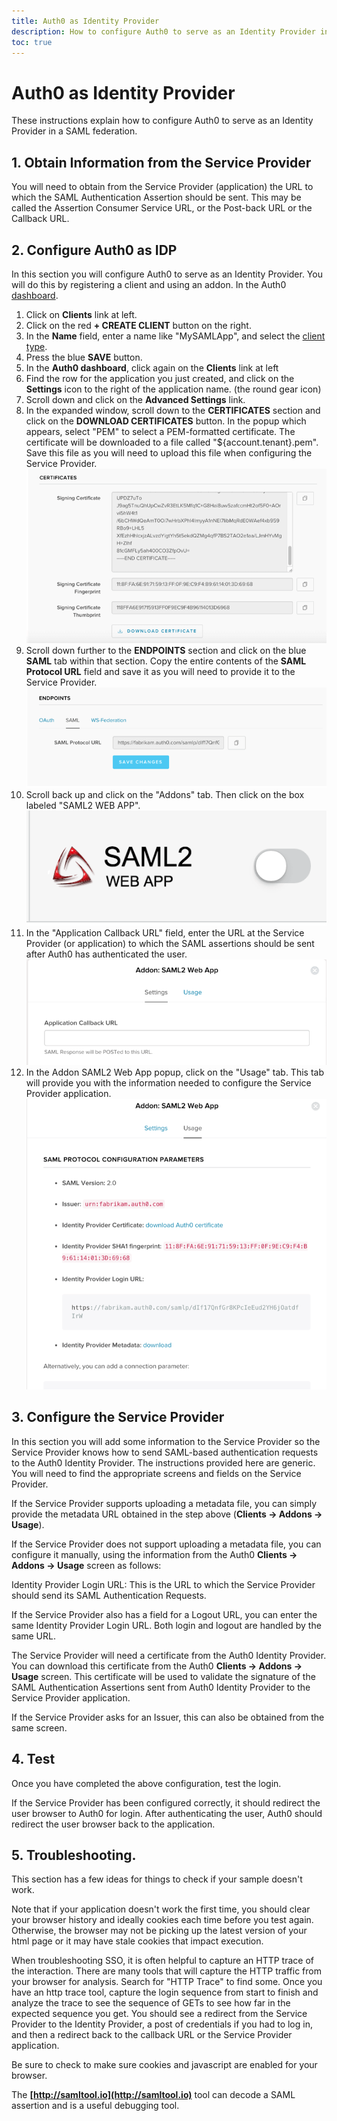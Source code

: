 ```yaml
---
title: Auth0 as Identity Provider
description: How to configure Auth0 to serve as an Identity Provider in a SAML federation.
toc: true
---
```

# Auth0 as Identity Provider

These instructions explain how to configure Auth0 to serve as an Identity Provider in a SAML federation.

## 1. Obtain Information from the Service Provider

You will need to obtain from the Service Provider (application) the URL to which the SAML Authentication Assertion should be sent. This may be called the Assertion Consumer Service URL, or the Post-back URL or the Callback URL.

## 2. Configure Auth0 as IDP

In this section you will configure Auth0 to serve as an Identity Provider. You will do this by registering a client and using an addon. In the Auth0 [dashboard](${manage_url}).

1. Click on **Clients** link at left.
1. Click on the red **+ CREATE CLIENT** button on the right.
1. In the **Name** field, enter a name like "MySAMLApp", and select the [client type](/clients/client-settings).
1. Press the blue **SAVE** button.
1. In the **Auth0 dashboard**, click again on the **Clients** link at left
1. Find the row for the application you just created, and click on the **Settings** icon to the right of the application name. (the round gear icon)
1. Scroll down and click on the **Advanced Settings** link.
1. In the expanded window, scroll down to the **CERTIFICATES** section and click on the **DOWNLOAD CERTIFICATES** button.  In the popup which appears, select "PEM" to select a PEM-formatted certificate.  The certificate will be downloaded to a file called "${account.tenant}.pem".  Save this file as you will need to upload this file when configuring the Service Provider.
    ![](/media/articles/saml/saml-idp-generic/saml-idp-generic1.png)
1. Scroll down further to the **ENDPOINTS** section and click on the blue **SAML** tab within that section.  Copy the entire contents of the **SAML Protocol URL** field and save it as you will need to provide it to the Service Provider.
    ![](/media/articles/saml/saml-idp-generic/saml-idp-generic2.png)
1. Scroll back up and click on the "Addons" tab.  Then click on the box labeled "SAML2 WEB APP".  
    ![](/media/articles/saml/saml-idp-generic/saml-idp-generic3.png)
1. In the "Application Callback URL" field, enter the URL at the Service Provider (or application) to which the SAML assertions should be sent after Auth0 has authenticated the user.  
    ![](/media/articles/saml/saml-idp-generic/saml-idp-generic4.png)
1.  In the Addon SAML2 Web App popup, click on the "Usage" tab.  This tab will provide you with the information needed to configure the Service Provider application.
    ![](/media/articles/saml/saml-idp-generic/saml-idp-generic5.png)

## 3. Configure the Service Provider

In this section you will add some information to the Service Provider so the Service Provider knows how to send SAML-based authentication requests to the Auth0 Identity Provider. The instructions provided here are generic. You will need to find the appropriate screens and fields on the Service Provider.

If the Service Provider supports uploading a metadata file, you can simply provide the metadata URL obtained in the step above (**Clients -> Addons -> Usage**).

If the Service Provider does not support uploading a metadata file, you can configure it manually, using the information from the Auth0 **Clients -> Addons -> Usage** screen as follows:

Identity Provider Login URL: This is the URL to which the Service Provider should send its SAML Authentication Requests.

If the Service Provider also has a field for a Logout URL, you can enter the same Identity Provider Login URL. Both login and logout are handled by the same URL.

The Service Provider will need a certificate from the Auth0 Identity Provider. You can download this certificate from the Auth0 **Clients -> Addons -> Usage** screen. This certificate will be used to validate the signature of the SAML Authentication Assertions sent from Auth0 Identity Provider to the Service Provider application.

If the Service Provider asks for an Issuer, this can also be obtained from the same screen.

## 4. Test

Once you have completed the above configuration, test the login.

If the Service Provider has been configured correctly, it should redirect the user browser to Auth0 for login. After authenticating the user, Auth0 should redirect the user browser back to the application.

## 5. Troubleshooting.

This section has a few ideas for things to check if your sample doesn't work.

Note that if your application doesn't work the first time, you should clear your browser history and ideally cookies each time before you test again. Otherwise, the browser may not be picking up the latest version of your html page or it may have stale cookies that impact execution.

When troubleshooting SSO, it is often helpful to capture an HTTP trace of the interaction. There are many tools that will capture the HTTP traffic from your browser for analysis.  Search for "HTTP Trace" to find some. Once you have an http trace tool, capture the login sequence from start to finish and analyze the trace to see the sequence of GETs to see how far in the expected sequence you get. You should see a redirect from the Service Provider to the Identity Provider, a post of credentials if you had to log in, and then a redirect back to the callback URL or the Service Provider application.

Be sure to check to make sure cookies and javascript are enabled for your browser.

The **[http://samltool.io](http://samltool.io)** tool can decode a SAML assertion and is a useful debugging tool.

